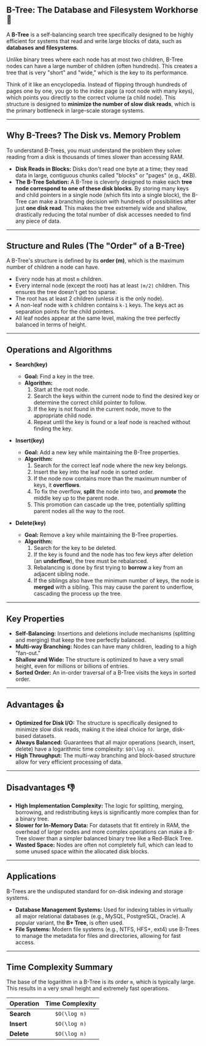 ## B-Tree: The Database and Filesystem Workhorse 💽

A **B-Tree** is a self-balancing search tree specifically designed to be highly efficient for systems that read and write large blocks of data, such as **databases and filesystems**.

Unlike binary trees where each node has at most two children, B-Tree nodes can have a large number of children (often hundreds). This creates a tree that is very "short" and "wide," which is the key to its performance.

Think of it like an encyclopedia. Instead of flipping through hundreds of pages one by one, you go to the index page (a root node with many keys), which points you directly to the correct volume (a child node). This structure is designed to **minimize the number of slow disk reads**, which is the primary bottleneck in large-scale storage systems.



---

## Why B-Trees? The Disk vs. Memory Problem

To understand B-Trees, you must understand the problem they solve: reading from a disk is thousands of times slower than accessing RAM.

* **Disk Reads in Blocks:** Disks don't read one byte at a time; they read data in large, contiguous chunks called "blocks" or "pages" (e.g., 4KB).
* **The B-Tree Solution:** A B-Tree is cleverly designed to make each **tree node correspond to one of these disk blocks**. By storing many keys and child pointers in a single node (which fits into a single block), the B-Tree can make a branching decision with hundreds of possibilities after just **one disk read**. This makes the tree extremely wide and shallow, drastically reducing the total number of disk accesses needed to find any piece of data.

---

## Structure and Rules (The "Order" of a B-Tree)

A B-Tree's structure is defined by its **order (m)**, which is the maximum number of children a node can have.

* Every node has at most `m` children.
* Every internal node (except the root) has at least `⌈m/2⌉` children. This ensures the tree doesn't get too sparse.
* The root has at least 2 children (unless it is the only node).
* A non-leaf node with `k` children contains `k-1` keys. The keys act as separation points for the child pointers.
* All leaf nodes appear at the same level, making the tree perfectly balanced in terms of height.

---

## Operations and Algorithms

* **Search(key)**
    * **Goal:** Find a key in the tree.
    * **Algorithm:**
        1.  Start at the root node.
        2.  Search the keys within the current node to find the desired key or determine the correct child pointer to follow.
        3.  If the key is not found in the current node, move to the appropriate child node.
        4.  Repeat until the key is found or a leaf node is reached without finding the key.

* **Insert(key)**
    * **Goal:** Add a new key while maintaining the B-Tree properties.
    * **Algorithm:**
        1.  Search for the correct leaf node where the new key belongs.
        2.  Insert the key into the leaf node in sorted order.
        3.  If the node now contains more than the maximum number of keys, it **overflows**.
        4.  To fix the overflow, **split** the node into two, and **promote** the middle key up to the parent node.
        5.  This promotion can cascade up the tree, potentially splitting parent nodes all the way to the root.

* **Delete(key)**
    * **Goal:** Remove a key while maintaining the B-Tree properties.
    * **Algorithm:**
        1.  Search for the key to be deleted.
        2.  If the key is found and the node has too few keys after deletion (an **underflow**), the tree must be rebalanced.
        3.  Rebalancing is done by first trying to **borrow** a key from an adjacent sibling node.
        4.  If the siblings also have the minimum number of keys, the node is **merged** with a sibling. This may cause the parent to underflow, cascading the process up the tree.

---

## Key Properties

* **Self-Balancing:** Insertions and deletions include mechanisms (splitting and merging) that keep the tree perfectly balanced.
* **Multi-way Branching:** Nodes can have many children, leading to a high "fan-out."
* **Shallow and Wide:** The structure is optimized to have a very small height, even for millions or billions of entries.
* **Sorted Order:** An in-order traversal of a B-Tree visits the keys in sorted order.

---

## Advantages 👍

* **Optimized for Disk I/O:** The structure is specifically designed to minimize slow disk reads, making it the ideal choice for large, disk-based datasets.
* **Always Balanced:** Guarantees that all major operations (search, insert, delete) have a logarithmic time complexity: `$O(\log n)`.
* **High Throughput:** The multi-way branching and block-based structure allow for very efficient processing of data.

---

## Disadvantages 👎

* **High Implementation Complexity:** The logic for splitting, merging, borrowing, and redistributing keys is significantly more complex than for a binary tree.
* **Slower for In-Memory Data:** For datasets that fit entirely in RAM, the overhead of larger nodes and more complex operations can make a B-Tree slower than a simpler balanced binary tree like a Red-Black Tree.
* **Wasted Space:** Nodes are often not completely full, which can lead to some unused space within the allocated disk blocks.

---

## Applications

B-Trees are the undisputed standard for on-disk indexing and storage systems.
* **Database Management Systems:** Used for indexing tables in virtually all major relational databases (e.g., MySQL, PostgreSQL, Oracle). A popular variant, the **B+ Tree**, is often used.
* **File Systems:** Modern file systems (e.g., NTFS, HFS+, ext4) use B-Trees to manage the metadata for files and directories, allowing for fast access.

---

## Time Complexity Summary

The base of the logarithm in a B-Tree is its order `m`, which is typically large. This results in a very small height and extremely fast operations.

| Operation | Time Complexity |
| :-------- | :-------------: |
| **Search** |   `$O(\log n)`   |
| **Insert** |   `$O(\log n)`   |
| **Delete** |   `$O(\log n)`   |
